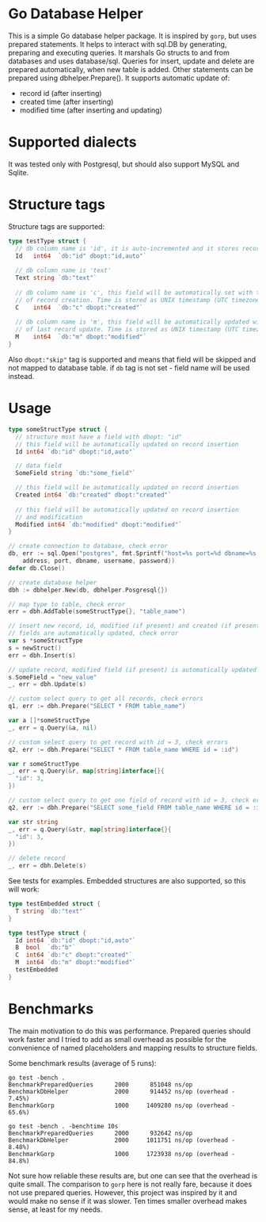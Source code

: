 Go Database Helper
========

This is a simple Go database helper package. It is inspired by `gorp`, but uses prepared statements. It helps to interact with sql.DB by generating, preparing and executing queries. It marshals Go structs to and from databases and uses database/sql.
Queries for insert, update and delete are prepared automatically, when new table is added. Other statements can be prepared using dbhelper.Prepare(). It supports automatic update of:

* record id (after inserting)
* created time (after inserting)
* modified time (after inserting and updating)

Supported dialects
========

It was tested only with Postgresql, but should also support MySQL and Sqlite.

Structure tags
========

Structure tags are supported:

```go
type testType struct {
  // db column name is 'id', it is auto-incremented and it stores record id
  Id   int64  `db:"id" dbopt:"id,auto"`
  
  // db column name is 'text'
  Text string `db:"text"`
  
  // db column name is 'c', this field will be automatically set with the time
  // of record creation. Time is stored as UNIX timestamp (UTC timezone)
  C    int64  `db:"c" dbopt:"created"`
  
  // db column name is 'm', this field will be automatically updated with the time
  // of last record update. Time is stored as UNIX timestamp (UTC timezone)
  M    int64  `db:"m" dbopt:"modified"`  
}
```

Also `dbopt:"skip"` tag is supported and means that field will be skipped and not mapped to database table. if `db` tag is not set - field name will be used instead.

Usage
========

```go
type someStructType struct {
  // structure must have a field with dbopt: "id"
  // this field will be automatically updated on record insertion
  Id int64 `db:"id" dbopt:"id,auto"`

  // data field
  SomeField string `db:"some_field"`

  // this field will be automatically updated on record insertion
  Created int64 `db:"created" dbopt:"created"`
  
  // this field will be automatically updated on record insertion
  // and modification
  Modified int64 `db:"modified" dbopt:"modified"`
}
```

```go
// create connection to database, check error
db, err := sql.Open("postgres", fmt.Sprintf("host=%s port=%d dbname=%s user=%s password=%s sslmode=disable",
    address, port, dbname, username, password))
defer db.Close()

// create database helper
dbh := dbhelper.New(db, dbhelper.Posgresql{})

// map type to table, check error
err = dbh.AddTable(someStructType{}, "table_name")

// insert new record, id, modified (if present) and created (if present)
// fields are automatically updated, check error
var s *someStructType
s = newStruct()
err = dbh.Insert(s)

// update record, modified field (if present) is automatically updated
s.SomeField = "new_value"
_, err = dbh.Update(s)

// custom select query to get all records, check errors
q1, err := dbh.Prepare("SELECT * FROM table_name")

var a []*someStructType
_, err = q.Query(&a, nil)

// custom select query to get record with id = 3, check errors
q2, err := dbh.Prepare("SELECT * FROM table_name WHERE id = :id")

var r someStructType
_, err = q.Query(&r, map[string]interface{}{
  "id": 3,
})

// custom select query to get one field of record with id = 3, check errors
q2, err := dbh.Prepare("SELECT some_field FROM table_name WHERE id = :id")

var str string
_, err = q.Query(&str, map[string]interface{}{
  "id": 3,
})

// delete record
_, err = dbh.Delete(s)
```

See tests for examples. Embedded structures are also supported, so this will work:

```go
type testEmbedded struct {
  T string `db:"text"`
}

type testType struct {
  Id int64 `db:"id" dbopt:"id,auto"`
  B  bool  `db:"b"`
  C  int64 `db:"c" dbopt:"created"`
  M  int64 `db:"m" dbopt:"modified"`
  testEmbedded
}
```

Benchmarks
========

The main motivation to do this was performance. Prepared queries should work faster and I tried to add as small overhead as possible for the convenience of named placeholders and mapping results to structure fields.

Some benchmark results (average of 5 runs):

```
go test -bench .
BenchmarkPreparedQueries      2000      851048 ns/op
BenchmarkDbHelper             2000      914452 ns/op (overhead - 7.45%)
BenchmarkGorp                 1000     1409280 ns/op (overhead - 65.6%)

go test -bench . -benchtime 10s
BenchmarkPreparedQueries      2000      932642 ns/op
BenchmarkDbHelper             2000     1011751 ns/op (overhead - 8.48%)
BenchmarkGorp                 1000     1723938 ns/op (overhead - 84.8%)
```

Not sure how reliable these results are, but one can see that the overhead is quite small. The comparison to `gorp` here is not really fare, because it does not use prepared queries. However, this project was inspired by it and would make no sense if it was slower. Ten times smaller overhead makes sense, at least for my needs.